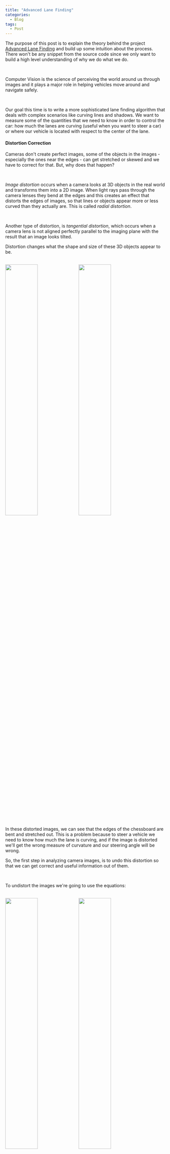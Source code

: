 ```yaml
---
title: "Advanced Lane Finding"
categories:
  - Blog
tags:
  - Post
---
```


The purpose of this post is to explain the theory behind the project [Advanced Lane Finding](https://iacopomc.github.io/projects/2020-07-15-advanced-lane-finding-project/) and build up some intuition about the process. There won't be any snippet from the source code since we only want to build a high level understanding of why we do what we do.

<br/>

Computer Vision is the science of perceiving the world around us through images and it plays a major role in helping vehicles move around and navigate safely.

<br/>

Our goal this time is to write a more sophisticated lane finding algorithm that deals with complex scenarios like curving lines and shadows. We want to measure some of the quantities that we need to know in order to control the car: how much the lanes are curving (useful when you want to steer a car) or where our vehicle is located with respect to the center of the lane.

#### Distortion Correction

Cameras don't create perfect images, some of the objects in the images - especially the ones near the edges - can get stretched or skewed and we have to correct for that. But, why does that happen?

<br/>

*Image distortion* occurs when a camera looks at 3D objects in the real world and transforms them into a 2D image. When light rays pass through the camera lenses they bend at the edges and this creates an effect that distorts the edges of images, so that lines or objects appear more or less curved than they actually are. This is called *radial distortion*.

<br/>

Another type of distortion, is *tangential distortion*, which occurs when a camera lens is not aligned perfectly parallel to the imaging plane with the result that an image looks tilted.
<br/>

Distortion changes what the shape and size of these 3D objects appear to be.

<br/>

<img src="{{ site.url }}/assets/images/advanced-lane-finding-post/distorted_img_1.jpg" width="45%">
<img src="{{ site.url }}/assets/images/advanced-lane-finding-post/distorted_img_2.jpg" width="45%">

<br/>

In these distorted images, we can see that the edges of the chessboard are bent and stretched out. This is a problem because to steer a vehicle we need to know how much the lane is curving, and if the image is distorted we'll get the wrong measure of curvature and our steering angle will be wrong.

So, the first step in analyzing camera images, is to undo this distortion so that we can get correct and useful information out of them.

<br/>

To undistort the images we're going to use the equations:

<br/>

<img src="{{ site.url }}/assets/images/advanced-lane-finding-post/radial_distortion_eq.PNG" width="45%">
<img src="{{ site.url }}/assets/images/advanced-lane-finding-post/tangential_distortion_eq.PNG" width="45%">

<br/>

#### Camera Calibration
We know that distortion changes shape and size of objects in an image. How do we calibrate for that?
<br/>

We basically take pictures of known shapes so we can detect and correct any distortion error. What shapes are we going to use? A chessboard. That's because its regular high contrast pattern makes it easy to detect automatically, and we know what an undistorted chessboard looks like.

<br/>

So, we take multiple pictures of our chessboard against a flat surface

<br/>

<img src="{{ site.url }}/assets/images/advanced-lane-finding-post/chessboard1.jpg" width="33%">
<img src="{{ site.url }}/assets/images/advanced-lane-finding-post/chessboard2.jpg" width="33%">
<img src="{{ site.url }}/assets/images/advanced-lane-finding-post/chessboard3.jpg" width="33%">

<br/>

This way, we'll be able to detect any distortion by looking at the difference between the size and shape of these squares in these images and the size and shape that they actually are. We then create a transform that maps these distorted points to undistorted points to correct any images.

<br/>

<img src="{{ site.url }}/assets/images/advanced-lane-finding-post/point_mapping.PNG">

<br/>

It's recommended to use at least 20 images to obtain a reliable calibration.

#### Lane Curvature and Vehicle Position
Great! Now, we prepared our images. Let's keep in mind what our goal is: detect lane lines, measure their curvature and the vehicle position with respect to the center.

<br/>

We can start by tackling the problem of extracting one really important piece of information from our images: the *lane curvature*. This is important because to steer a car we need to know how much the lane is curving (together with the speed and dynamics of the car).

<br/>

To calculate the curvature of a lane line, we're going to fit a 2nd degree polynomial to that line: for a lane line that is close to vertical, we can fit a line using this formula:

<br/>

<img src="{{ site.url }}/assets/images/advanced-lane-finding-post/lane_line_fit_eq.PNG" width="40%">

<br/>

where *A* gives us the curvature we're looking for, *B* gives us the direction that the line is pointing towards, and *C* gives us the position of the line based on how far away it is from the left side of the image (y = 0).

#### Perspective Transform
Now we know what we need, but how are we going to find it? We'll be using the *Perspective Transform*. A perspective transform maps the points in a given image to different, image points with a new perspective.
<br/>

It essentially warps the image by dragging points towards or away from the camera to change the apparent perspective.

<br/>

Why are we interested in doing a perspective transform? Because ultimately we want to measure the curvature of the lines, and to do that, we need to transform to a top-down view, that's when our lane lines will look parallel and we will be able to fit them with the formula above.

<br/>

<img src="{{ site.url }}/assets/images/advanced-lane-finding-post/regular_view_road.jpg" width="49%">
<img src="{{ site.url }}/assets/images/advanced-lane-finding-post/top_down_view_road.jpg" width="49%">

<br/>

The process of applying a perspective transform is similar to what we did to correct image distortion, but this time we want to map the points in our image to different desired image points with a new perspective.

<br/>

<img src="{{ site.url }}/assets/images/advanced-lane-finding-post/perspective_transform_points.jpg">

<br/>

Doing a the bird's eye-view transform is especially useful in this case because it will allow us to match our car location with a map.

#### Color Transform and Gradient




#### Find Lane Boundary




#### Warp Lane Boundaries Back
